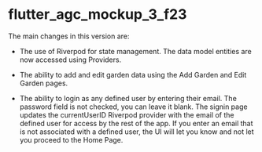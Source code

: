 # flutter_agc_mockup_3_f23

The main changes in this version are:

* The use of Riverpod for state management. The data model entities are now accessed using Providers.

* The ability to add and edit garden data using the Add Garden and Edit Garden pages.

* The ability to login as any defined user by entering their email. The password field is not checked, you can leave it blank. The signin page updates the currentUserID Riverpod provider with the email of the defined user for access by the rest of the app. If you enter an email that is not associated with a defined user, the UI will let you know and not let you proceed to the Home Page.
